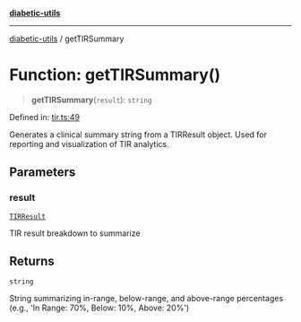 [**diabetic-utils**](../README.md)

***

[diabetic-utils](../globals.md) / getTIRSummary

# Function: getTIRSummary()

> **getTIRSummary**(`result`): `string`

Defined in: [tir.ts:49](https://github.com/marklearst/diabetic-utils/blob/0d03b5cd2e2b5edbf58275075cc81d8df31ac230/src/tir.ts#L49)

Generates a clinical summary string from a TIRResult object.
Used for reporting and visualization of TIR analytics.

## Parameters

### result

[`TIRResult`](../interfaces/TIRResult.md)

TIR result breakdown to summarize

## Returns

`string`

String summarizing in-range, below-range, and above-range percentages (e.g., 'In Range: 70%, Below: 10%, Above: 20%')
